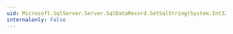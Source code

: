 ```yaml
---
uid: Microsoft.SqlServer.Server.SqlDataRecord.SetSqlString(System.Int32,System.Data.SqlTypes.SqlString)
internalonly: False
---
```

